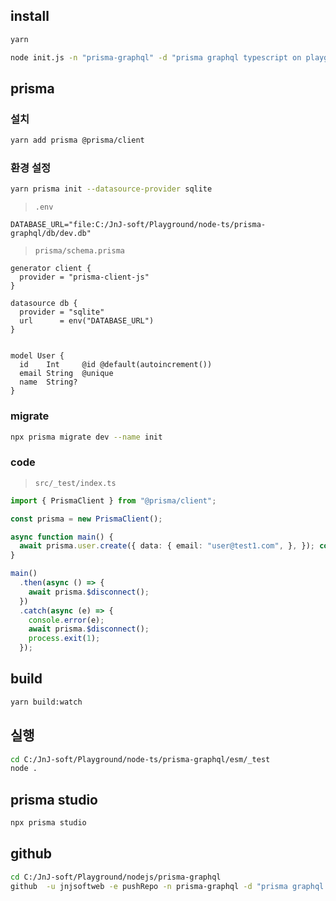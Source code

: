 ## install

```bash
yarn

node init.js -n "prisma-graphql" -d "prisma graphql typescript on playground" -a "JnJ Web" -e "jnjsoftweb@gmail.com"
```


## prisma

### 설치

```sh
yarn add prisma @prisma/client
```


### 환경 설정

```sh
yarn prisma init --datasource-provider sqlite
```

> `.env`

```
DATABASE_URL="file:C:/JnJ-soft/Playground/node-ts/prisma-graphql/db/dev.db"
```

> `prisma/schema.prisma`

```prisma
generator client {
  provider = "prisma-client-js"
}

datasource db {
  provider = "sqlite"
  url      = env("DATABASE_URL")
}


model User {
  id    Int     @id @default(autoincrement())
  email String  @unique
  name  String?
}
```

### migrate

```sh
npx prisma migrate dev --name init
```


### code

> `src/_test/index.ts`

```ts
import { PrismaClient } from "@prisma/client";

const prisma = new PrismaClient();

async function main() {
  await prisma.user.create({ data: { email: "user@test1.com", }, }); const users = await prisma.user.findMany(); console.log(users);
}

main()
  .then(async () => {
    await prisma.$disconnect();
  })
  .catch(async (e) => {
    console.error(e);
    await prisma.$disconnect();
    process.exit(1);
  });
```


## build

```sh
yarn build:watch
```

## 실행

```sh
cd C:/JnJ-soft/Playground/node-ts/prisma-graphql/esm/_test
node .
```


## prisma studio

```sh
npx prisma studio
```


## github

```sh
cd C:/JnJ-soft/Playground/nodejs/prisma-graphql
github  -u jnjsoftweb -e pushRepo -n prisma-graphql -d "prisma graphql typescript on playground"
```